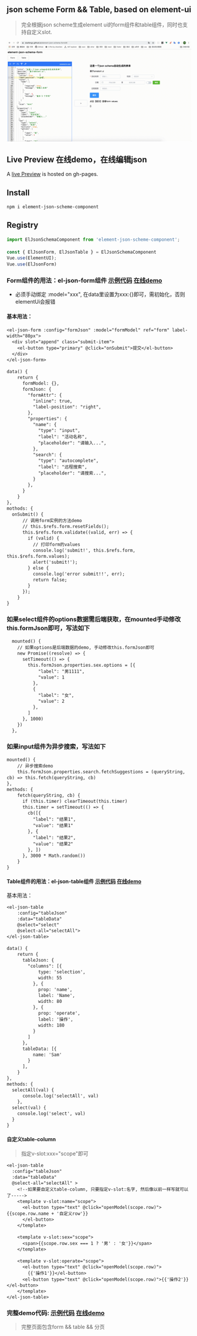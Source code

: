 ## json scheme Form && Table, based on element-ui
> 完全根据json scheme生成element ui的form组件和table组件，同时也支持自定义slot.

![](https://github.com/xiaofengz/element-json-schema-form/blob/master/gif/form11.gif)
## Live Preview 在线demo，在线编辑json
A [live Preview](https://xiaofengz.github.io/element-json-scheme-form/) is hosted on gh-pages.

## Install

```bash
npm i element-json-scheme-component
```

## Registry

```javascript
import ElJsonSchemaComponent from 'element-json-scheme-component';

const { ElJsonForm, ElJsonTable } = ElJsonSchemaComponent
Vue.use(ElementUI);
Vue.use(ElJsonForm)
```

### Form组件的用法：el-json-form组件   [示例代码](https://github.com/xiaofengz/element-json-scheme-component/blob/master/src/examples/form-default.vue)  [在线demo](https://xiaofengz.github.io/element-json-scheme-component/#/form-default)
- 必须手动绑定 :model="xxx", 在data里设置为xxx:{}即可，需初始化，否则elementUi会报错

#### 基本用法：
```
<el-json-form :config="formJson" :model="formModel" ref="form" label-width="80px">
  <div slot="append" class="submit-item">
    <el-button type="primary" @click="onSubmit">提交</el-button>
  </div>
</el-json-form>

data() {
    return {
      formModel: {},
      formJson: {
        "formAttr": {
          "inline": true,
          "label-position": "right",
        },
        "properties": {
          "name": {
            "type": "input",
            "label": "活动名称",
            "placeholder": "请输入...",
          },
          "search": {
            "type": "autocomplete",
            "label": "远程搜索",
            "placeholder": "请搜索...",
          }
        },
      }
    }
},
mothods: {
  onSubmit() {
      // 调用form实例的方法demo
      // this.$refs.form.resetFields();
      this.$refs.form.validate((valid, err) => {
        if (valid) {
          // 打印form的values
          console.log('submit!', this.$refs.form, this.$refs.form.values);
          alert('submit!');
        } else {
          console.log('error submit!!', err);
          return false;
        }
      });
    }
}
```
### 如果select组件的options数据需后端获取，在mounted手动修改this.formJson即可，写法如下
```
  mounted() {
    // 如果options是后端数据的demo, 手动修改this.formJson即可
    new Promise((resolve) => {
      setTimeout(() => {
        this.formJson.properties.sex.options = [{
            "label": "男1111",
            "value": 1
          },
          {
            "label": "女",
            "value": 2
          },
        ]
      }, 1000)
    })
  },
```
### 如果input组件为异步搜索，写法如下
```
mounted() {
    // 异步搜索demo
    this.formJson.properties.search.fetchSuggestions = (queryString, cb) => this.fetch(queryString, cb)
},
methods: {
    fetch(queryString, cb) {
      if (this.timer) clearTimeout(this.timer)
      this.timer = setTimeout(() => {
        cb([{
          "label": "结果1",
          "value": "结果1"
        }, {
          "label": "结果2",
          "value": "结果2"
        }, ])
      }, 3000 * Math.random())
    }
}
```



#### Table组件的用法：el-json-table组件 [示例代码](https://github.com/xiaofengz/element-json-scheme-component/blob/master/src/examples/table-default.vue)  [在线demo](https://xiaofengz.github.io/element-json-scheme-component/#/table-default)

基本用法：
```
<el-json-table 
    :config="tableJson" 
    :data="tableData" 
    @select="select" 
    @select-all="selectAll">
</el-json-table>

data() {
    return {
      tableJson: {
        "columns": [{
            type: 'selection',
            width: 55
          }, {
            prop: 'name',
            label: 'Name',
            width: 80
          }, {
            prop: 'operate',
            label: '操作',
            width: 180
          }
        ]
      },
      tableData: [{
          name: 'Sam'
        }
      ],
    }
},
methods: {
  selectAll(val) {
      console.log('selectAll', val)
    },
  select(val) {
    console.log('select', val)
  }
}
```

#### 自定义table-column
> 指定v-slot:xxx="scope"即可
```
<el-json-table 
  :config="tableJson" 
  :data="tableData" 
  @select-all="selectAll" >
    <!--如果要自定义table-column, 只要指定v-slot:名字, 然后像以前一样写就可以了----->
    <template v-slot:name="scope">
      <el-button type="text" @click="openModel(scope.row)">{{scope.row.name + '自定义row'}}
      </el-button>
    </template>

    <template v-slot:sex="scope">
      <span>{{scope.row.sex === 1 ? '男' : '女'}}</span>
    </template>

    <template v-slot:operate="scope">
      <el-button type="text" @click="openModel(scope.row)">
        {{'操作1'}}</el-button>
      <el-button type="text" @click="openModel(scope.row)">{{'操作2'}}</el-button>
    </template>
</el-json-table>
```

### 完整demo代码: [示例代码](https://github.com/xiaofengz/element-json-scheme-component/blob/master/src/examples/table-default.vue)  [在线demo](https://xiaofengz.github.io/element-json-scheme-component/#/table-default)

> 完整页面包含form && table && 分页
